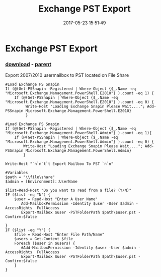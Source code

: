 ﻿---
pid:            6903
poster:         TESTE
title:          Exchange PST Export
date:           2017-05-23 15:51:49
format:         posh
parent:         2231
parent:         2231

---

# Exchange PST Export

### [download](6903.ps1) - [parent](2231.md)

Export 2007/2010 usermailbox to PST located on File Share

```posh
#Load Exchange PS Snapin
If (@(Get-PSSnapin -Registered | Where-Object {$_.Name -eq "Microsoft.Exchange.Management.PowerShell.E2010"} ).count -eq 1) {
    If (@(Get-PSSnapin | Where-Object {$_.Name -eq "Microsoft.Exchange.Management.PowerShell.E2010"} ).count -eq 0) {
         Write-Host "Loading Exchange Snapin Please Wait...."; Add-PSSnapin Microsoft.Exchange.Management.PowerShell.E2010}
         } 

#Load Exchange PS Snapin
If (@(Get-PSSnapin -Registered | Where-Object {$_.Name -eq "Microsoft.Exchange.Management.PowerShell.Admin"} ).count -eq 1){ 
    If (@(Get-PSSnapin | Where-Object {$_.Name -eq "Microsoft.Exchange.Management.PowerShell.Admin"} ).count -eq 0) {
        Write-Host "Loading Exchange Snapin Please Wait...."; Add-PSSnapin Microsoft.Exchange.Management.PowerShell.Admin}
        }

Write-Host "`n`n`t`t Export Mailbox To PST `n`n"

#Variables
$path = "\\file\share"
$admin = [Environment]::UserName

$list=Read-Host "Do you want to read from a file? (Y/N)"
IF ($list -eq "N") { 
	$user = Read-Host "Enter A User Name"
       Add-MailboxPermission -Identity $user -User $admin -AccessRights  FullAccess
	   Export-Mailbox $user -PSTFolderPath $path\$user.pst -Confirm:$false
       
}
IF ($list -eq "Y") {
    $file = Read-Host "Enter File Path/Name"
	$users = Get-Content $file
	Foreach ($user in $users) {
       #Add-MailboxPermission -Identity $user -User $admin -AccessRights  FullAccess
	   Export-Mailbox $user -PSTFolderPath $path\$user.pst -Confirm:$false
	}
}
```
